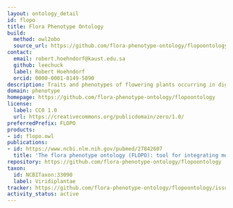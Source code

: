 ```yaml
---
layout: ontology_detail
id: flopo
title: Flora Phenotype Ontology
build:
  method: owl2obo
  source_url: https://github.com/flora-phenotype-ontology/flopoontology/raw/master/ontology/flopo.owl
contact:
  email: robert.hoehndorf@kaust.edu.sa
  github: leechuck
  label: Robert Hoehndorf
  orcid: 0000-0001-8149-5890
description: Traits and phenotypes of flowering plants occurring in digitized Floras
domain: phenotype
homepage: https://github.com/flora-phenotype-ontology/flopoontology
license:
  label: CC0 1.0
  url: https://creativecommons.org/publicdomain/zero/1.0/
preferredPrefix: FLOPO
products:
- id: flopo.owl
publications:
- id: https://www.ncbi.nlm.nih.gov/pubmed/27842607
  title: 'The flora phenotype ontology (FLOPO): tool for integrating morphological traits and phenotypes of vascular plants'
repository: https://github.com/flora-phenotype-ontology/flopoontology
taxon:
  id: NCBITaxon:33090
  label: Viridiplantae
tracker: https://github.com/flora-phenotype-ontology/flopoontology/issues
activity_status: active
---
```

